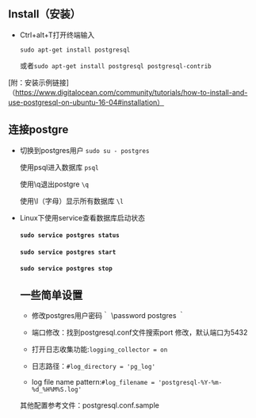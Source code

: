 ## Install（安装）
* Ctrl+alt+T打开终端输入

  `sudo apt-get install postgresql` 
  
  或者`sudo apt-get install postgresql postgresql-contrib`
  
[附：安装示例链接]（https://www.digitalocean.com/community/tutorials/how-to-install-and-use-postgresql-on-ubuntu-16-04#installation） 

## 连接postgre

* 切换到postgres用户 `sudo su - postgres`

  使用psql进入数据库 `psql`
  
  使用\q退出postgre `\q`
  
  使用\l（字母）显示所有数据库 `\l`
  
* Linux下使用service查看数据库启动状态

  #### `sudo service postgres status` 
  
  ####  `sudo service postgres start` 
  
  ####  `sudo service postgres stop` 
  
  ## 一些简单设置
  * 修改postgres用户密码｀ \password postgres ｀
  
  * 端口修改：找到postgresql.conf文件搜索port 修改，默认端口为5432
  
  * 打开日志收集功能:`logging_collector = on`
  
  * 日志路径：`#log_directory = 'pg_log'`
  
  * log file name pattern:`#log_filename = 'postgresql-%Y-%m-%d_%H%M%S.log'`
  
  其他配置参考文件：postgresql.conf.sample
  
